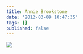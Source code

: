```yaml
---
title: Annie Brookstone
date: '2012-03-09 10:47:35'
tags: []
published: false
---
```


[![](http://altmods.com/wp-content/uploads/2012/03/280310_10150728899190215_703230214_20047472_8023984_o-150x150.jpg)](http://altmods.com/wp-content/uploads/2012/03/280310_10150728899190215_703230214_20047472_8023984_o.jpg)
